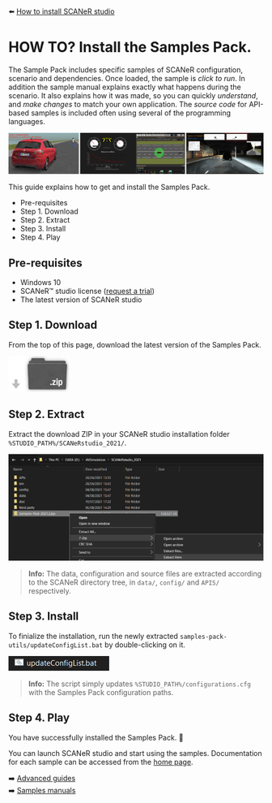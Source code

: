 :arrow_left: [How to install SCANeR studio](../HT_Install_SCANeR_studio/HT_Install_SCANeR_studio.md)

# HOW TO? Install the Samples Pack.

The Sample Pack includes specific samples of SCANeR configuration, scenario and dependencies. Once loaded, the sample is *click to run*. In addition the sample manual explains exactly what happens during the scenario. It also explains how it was made, so you can quickly *understand*, and *make changes* to match your own application. The *source code* for API-based samples is included often using several of the programming languages.

![Samples Pack teaser](./assets/teaser.PNG)

This guide explains how to get and install the Samples Pack.

* Pre-requisites
* Step 1. Download
* Step 2. Extract
* Step 3. Install
* Step 4. Play

## Pre-requisites

- Windows 10
- SCANeR™ studio license ([request a trial](https://www.avsimulation.com/scaner-studio-trial/))
- The latest version of SCANeR studio

## Step 1. Download

From the top of this page, download the latest version of the Samples Pack.

![ZIP download](./assets/zip_dl.png)

## Step 2. Extract

Extract the download ZIP in your SCANeR studio installation folder `%STUDIO_PATH%/SCANeRstudio_2021/`.

![Extract](./assets/extract.png)

> **Info:** The data, configuration and source files are extracted according to the SCANeR directory tree, in `data/`, `config/` and `APIS/` respectively.

## Step 3. Install

To finialize the installation, run the newly extracted `samples-pack-utils/updateConfigList.bat` by double-clicking on it.

![updateConfigList.bat](./assets/install.bat.png)

> **Info:** The script simply updates `%STUDIO_PATH%/configurations.cfg` with the Samples Pack configuration paths.

## Step 4. Play

You have successfully installed the Samples Pack. 🎉

You can launch SCANeR studio and start using the samples. Documentation for each sample can be accessed from the [home page](../../index.md).

:arrow_right: [Advanced guides](../../index.md#advanced)  
:arrow_right: [Samples manuals](../../index.md#samples-manuals)

